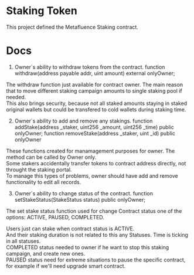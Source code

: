 # Staking Token

This project defined the Metafluence Staking contract.

# Docs

1. Owner`s ability to withdraw tokens from the contract. 
function withdraw(address payable addr, uint amount) external onlyOwner; 
 
The withdraw function just available for contract owner. The main reason that to move different staking campaign amounts to single staking pool if needed.  
This also brings security, because not all staked amounts staying in staked original wallets but could be transfered to cold wallets during staking time. 
 
2. Owner`s ability to add and remove any stakings. 
function addStake(address _staker, uint256 _amount, uint256 _time) public onlyOwner; 
function removeStake(address _staker, uint _id) public onlyOwner 
 
These functions created for manamagement purposes for owner. The method can be called by Owner only.  
Some stakers accidentally transfer tokens to contract address directly, not throught the staking portal.  
To manage this types of problems, owner should have add and remove functionality to edit all records. 
 
 
3. Owner`s ability to change status of the contract. 
function setStakeStatus(StakeStatus status) public onlyOwner; 
 
The set stake status function used for change Contract status one of the options: ACTIVE, PAUSED, COMPLETED. 
 
Users just can stake when contract status is ACTIVE.  
And their staking duration is not related to this any Statuses. Time is ticking in all statuses.  
COMPLETED status needed to owner if he want to stop this staking campaign, and create new ones.  
PAUSED status need for extreme situations to pause the specific contract, for example if we'll need upgrade smart contract.
